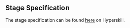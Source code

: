 ## Stage Specification

The stage specification can be found [here](https://hyperskill.org/projects/73/stages/403/implement) on Hyperskill.